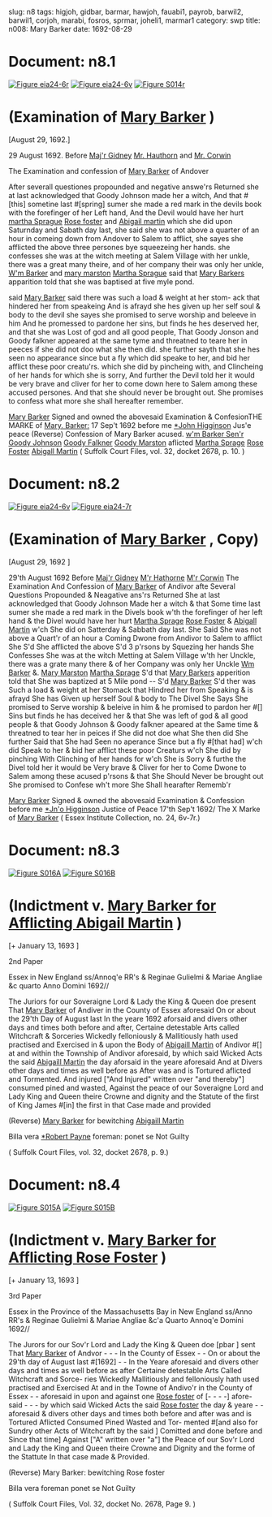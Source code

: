 slug: n8
tags: higjoh, gidbar, barmar, hawjoh, fauabi1, payrob, barwil2, barwil1, corjoh, marabi, fosros, sprmar, joheli1, marmar1
category: swp
title: n008: Mary Barker
date: 1692-08-29




# Document: n8.1

<a href="http://salem.lib.virginia.edu/archives/essex/eia/large/eia24-6r.jpg" class="jqueryLightbox">![Figure eia24-6r](http://salem.lib.virginia.edu/archives/essex/eia/gifs/eia24-6r.gif)</a>
<a href="http://salem.lib.virginia.edu/archives/essex/eia/large/eia24-6v.jpg" class="jqueryLightbox">![Figure eia24-6v](http://salem.lib.virginia.edu/archives/essex/eia/gifs/eia24-6v.gif)</a>
<a href="http://salem.lib.virginia.edu/archives/Suffolk/large/S014A.jpg" class="jqueryLightbox">![Figure S014r](http://salem.lib.virginia.edu/archives/Suffolk/small/S014A.jpg)</a>

# (Examination of [Mary Barker](/tag/barmar.html) )

[August 29, 1692.]

29 August 1692.  Before [Maj'r Gidney](/tag/gidbar.html) [Mr. Hauthorn](/tag/hawjoh.html) and [Mr. Corwin](/tag/corjoh.html)

The Examination and confession of [Mary Barker](/tag/barmar.html) of Andover

After severall questiones propounded and negative answe'rs Returned  she at last acknowledged that Goody Johnson made her a witch, And  that #[this] sometine last #[spring] sumer she made a red mark in the devils  book with the forefinger of her Left hand, And the Devil would have her hurt  [martha Sprague](/tag/sprmar.html) [Rose foster](/tag/fosros.html) and [Abigail martin](/tag/marabi.html) which she did upon  Saturnday and Sabath day last, she said she was not above a quarter of  an hour in comeing down from Andover to Salem to afflict, she  sayes she afflicted the above three persones bye squeezeing her hands.  she confesses she was at the witch meeting at Salem Village with her  unkle, there was a great many theire, and of her company their was  only her unkle, [W'm Barker](/tag/barwil1.html) and [mary marston](/tag/marmar1.html) [Martha Sprague](/tag/sprmar.html) said  that [Mary Barkers](/tag/barmar.html) apparition told that she was baptised at five myle  pond.

said [Mary Barker](/tag/barmar.html) said there was such a load & weight at her stom-  ack that hindered her from speakeing And is afrayd she hes given up  her self soul & body to the devil she sayes she promised to serve  worship and beleeve in him And he promessed to pardone her sins,  but finds he hes deserved her, and that she was Lost of god and  all good people, That Goody Jonson and Goody falkner appeared  at the same tyme and threatned to teare her in peeces if she did  not doo what she then did. she further sayth that she hes seen no  appearance since but a fly which did speake to her, and bid her  afflict these poor creatu'rs. which she did by pincheing with, and  Clincheing of her hands for which she is sorry, And further the Devil   told her it would be very brave and cliver for her to come down  here to Salem among these accused persones. And that she should  never be brought out. She promises to confess what more she shall  hereafter remember.

[Mary Barker](/tag/barmar.html) Signed and owned  the abovesaid Examination & ConfesionTHE MARKE  of  [Mary. Barker:](/tag/barmar.html)
17 Sep't 1692 before me  [*John Higginson](/tag/higjoh.html) Jus'e peace   (Reverse) Confession of Mary Barker  acused. [w'm Barker Sen'r](/tag/barwil1.html)  [Goody Johnson](/tag/joheli1.html)  [Goody Falkner](/tag/fauabi1.html)  [Goody Marston](/tag/marmar1.html)   aflicted [Martha Sprage](/tag/sprmar.html)  [Rose Foster](/tag/fosros.html)  [Abigall Martin](/tag/marabi.html)  ( Suffolk Court Files, vol. 32, docket 2678, p. 10. )

# Document: n8.2

<a href="http://salem.lib.virginia.edu/archives/essex/eia/large/eia24-6v.jpg" class="jqueryLightbox">![Figure eia24-6v](http://salem.lib.virginia.edu/archives/essex/eia/gifs/eia24-6v.gif)</a>
<a href="http://salem.lib.virginia.edu/archives/essex/eia/large/eia24-7r.jpg" class="jqueryLightbox">![Figure eia24-7r](http://salem.lib.virginia.edu/archives/essex/eia/gifs/eia24-7r.gif)</a>

# (Examination of [Mary Barker](/tag/barmar.html) , Copy)

[August 29, 1692 ]

 29'th August 1692  Before [Maj'r Gidney](/tag/gidbar.html) [M'r Hathorne](/tag/hawjoh.html) [M'r Corwin](/tag/corjoh.html)  The Examination And Confession of [Mary Barker](/tag/barmar.html) of Andivor   afte Several Questions Propounded & Neagative ans'rs  Returned She at last acknowledged that Goody Johnson Made her  a witch & that Some time last sumer she made a red mark in the  Divels book w'th the forefinger of her left hand & the Divel would  have her hurt [Martha Sprage](/tag/sprmar.html) [Rose Foster](/tag/fosros.html) & [Abigall Martin](/tag/marabi.html) w'ch  She did on Satterday & Sabbath day last. She Said She was not above  a Quart'r of an hour a Coming Dwone from Andivor to Salem to  afflict She S'd She afflicted the above S'd 3 p'rsons by Squezing her  hands She Confesses She was at the witch Metting at Salem Village  w'th her Unckle, there was a grate many there & of her Company was  only her Unckle [Wm Barker](/tag/barwil1.html) &. [Mary Marston](/tag/marmar1.html) [Martha Sprage](/tag/sprmar.html) S'd  that [Mary Barkers](/tag/barmar.html) apperition told that She was baptized at 5 Mile  pond -- S'd [Mary Barker](/tag/barmar.html) S'd ther was Such a load & weight at her  Stomack that Hindred her from Speaking & is afrayd She has Given  up herself Soul & body to The Divel She Says She promised to Serve  worship & beleive in him & he promised to pardon her #[] Sins but finds  he has deceived her & that She was left of god & all good people  & that Goody Johnson & Goody falkner apeared at the Same time  & threatned to tear her in peices if She did not doe what She then did   She further Said that She had Seen no aperance Since but a fly #[that had]  w'ch did Speak to her & bid her afflict these poor Creaturs w'ch She did  by pinching With Clinching of her hands for w'ch She is Sorry  & furthe the Divel told her it would be Very brave & Cliver for her to  Come Dwone to Salem among these acused p'rsons & that She  Should Never be brought out She promised to Confese wh't more  She Shall hearafter Rememb'r

[Mary Barker](/tag/barmar.html) Signed & owned the abovesaid Examination & Confession  before me
[*Jn'o Higginson](/tag/higjoh.html) Justice  of Peace  17'th Sep't  1692/ The X Marke  of  [Mary Barker](/tag/barmar.html) ( Essex Institute Collection, no. 24, 6v-7r.)

# Document: n8.3

<a href="http://salem.lib.virginia.edu/archives/Suffolk/large/S016A.jpg" class="jqueryLightbox">![Figure S016A](http://salem.lib.virginia.edu/archives/Suffolk/small/S016A.jpg)</a>
<a href="http://salem.lib.virginia.edu/archives/Suffolk/large/S016B.jpg" class="jqueryLightbox">![Figure S016B](http://salem.lib.virginia.edu/archives/Suffolk/small/S016B.jpg)</a>

# (Indictment v. [Mary Barker for Afflicting Abigail Martin](/tag/barmar.html) )

[+ January 13, 1693 ]

2nd Paper

Essex in New  England ss/Annoq'e RR's & Reginae Gulielmi & Mariae Angliae  &c quarto Anno Domini 1692//

The Juriors for our Soveraigne Lord & Lady the King & Queen  doe present That [Mary Barker](/tag/barmar.html) of Andiver in the County of Essex  aforesaid On or about the 29'th Day of August last In the yeare  1692 aforsaid and divers other days and times both before and after,  Certaine detestable Arts called Witchcraft & Sorceries Wickedly  felloniously & Mallitiously hath used practised and Exercised in & upon  the Body of [Abigaill Martin](/tag/marabi.html) of Andivor #[] at and within the Township  of Andivor aforesaid, by which said Wicked Acts the said [Abigaill Martin](/tag/marabi.html)  the day aforsaid in the yeare aforesaid And at Divers other days and  times as well before as After was and is Tortured aflicted and Tormented.  And injured ["And Injured" written over "and thereby"] consumed pined and  wasted, Against the peace of our Soveraigne Lord and Lady King and  Queen theire Crowne and dignity and the Statute of the first of  King James #[in] the first in that Case made and provided

(Reverse) [Mary Barker](/tag/barmar.html) for bewitching [Abigaill Martin](/tag/marabi.html)

Billa vera  [*Robert Payne](/tag/payrob.html) foreman:  ponet se  Not Guilty

( Suffolk Court Files, vol. 32, docket 2678, p. 9.)


# Document: n8.4

<a href="http://salem.lib.virginia.edu/archives/Suffolk/large/S015A.jpg" class="jqueryLightbox">![Figure S015A](http://salem.lib.virginia.edu/archives/Suffolk/small/S015A.jpg)</a>
<a href="http://salem.lib.virginia.edu/archives/Suffolk/large/S015B.jpg" class="jqueryLightbox">![Figure S015B](http://salem.lib.virginia.edu/archives/Suffolk/small/S015B.jpg)</a>

# (Indictment v. [Mary Barker for Afflicting Rose Foster](/tag/barmar.html) )

[+ January 13, 1693 ]

3rd Paper

Essex in the Province  of the Massachusetts  Bay in New England  ss/Anno RR's & Reginae Gulielmi & Mariae Angliae &c'a Quarto Annoq'e  Domini 1692//

The Jurors for our Sov'r Lord and Lady the King & Queen doe  [pbar ] sent That [Mary Barker](/tag/barmar.html) of Andvor - - - In the County of Essex - -  On or about the 29'th day of August last #[1692] - -  In the Yeare aforesaid and divers other days and times as well  before as after Certaine detestable Arts Called Witchcraft and Sorce-  ries Wickedly Mallitiously and felloniously hath used practised and  Exercised At and in the Towne of Andivo'r in the County of Essex - -  aforesaid in upon and against one [Rose foster](/tag/fosros.html) of [- - - -] afore-  said - - - by which said Wicked Acts the said [Rose foster](/tag/fosros.html) the day  & yeare - - aforesaid & divers other days and times both before and  after was and is Tortured Aflicted Consumed Pined Wasted and Tor-  mented #[and also for Sundry other Acts of Witchcraft by the said ]  Comitted and done before and Since that time] Against ["A" written  over "a"] the Peace of our Sov'r Lord and Lady the King and  Queen theire Crowne and Dignity and the forme of the Stattute In  that case made & Provided.

(Reverse) Mary Barker: bewitching Rose foster

Billa vera  foreman  ponet se  Not Guilty

( Suffolk Court Files, Vol. 32, docket No. 2678, Page 9. )

